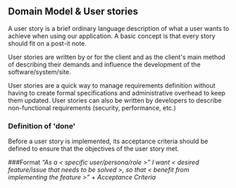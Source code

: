 ## Domain Model & User stories
A user story is a brief ordinary language description of what a user wants to achieve when using our application. A basic concept is that every story should fit on a post-it note. 

User stories are written by or for the client and as the client's main method of describing their demands and influence the development of the software/system/site.

User stories are a quick way to manage requirements definition without having to create formal specifications and administrative overhead to keep them updated. User stories can also be written by developers to describe non-functional requirements (security, performance, etc.)

### Definition of 'done'
Before a user story is implemented, its acceptance criteria should be defined to ensure that the objectives of the user story met.

###Format
*“As a < specific user/persona/role >” I want < desired feature/issue that needs to be solved >, so that < benefit from implementing the feature >” + Acceptance Criteria*


